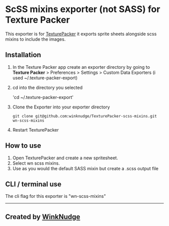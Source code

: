 ScSS mixins exporter (not SASS) for Texture Packer
========================

This exporter is for [TexturePacker](http://www.texturepacker.com/) it exports sprite sheets alongside scss mixins to include the images.

## Installation ##

1. In the Texture Packer app create an exporter directory by going to <b>Texture Packer</b> > Preferences > Settings > Custom Data Exporters (i used ~/.texture-packer-export)

1. cd into the directory you selected
	
	'cd ~/.texture-packer-export'

1. Clone the Exporter into your exporter directory

    `git clone git@github.com:winknudge/TexturePacker-scss-mixins.git wn-scss-mixins`

1. Restart TexturePacker


## How to use ##

1. Open TexturePacker and create a new spritesheet.
1. Select wn scss mixins.
1. Use as you would the default SASS mixin but create a .scss output file

## CLI / terminal use ##

The cli flag for this exporter is "wn-scss-mixins"

---

## Created by [WinkNudge](http://winknudge.co.uk/)  ##